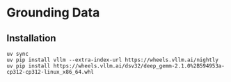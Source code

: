 # Grounding Data

## Installation

```
uv sync
uv pip install vllm --extra-index-url https://wheels.vllm.ai/nightly
uv pip install https://wheels.vllm.ai/dsv32/deep_gemm-2.1.0%2B594953a-cp312-cp312-linux_x86_64.whl
```
